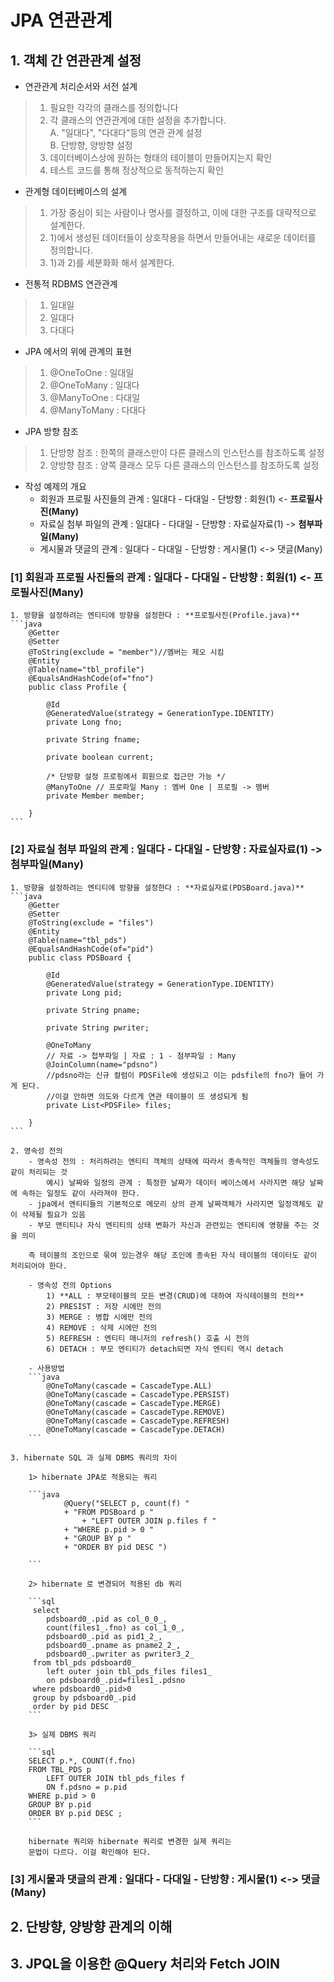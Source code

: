 # JPA 연관관계

## 1. 객체 간 연관관계 설정  

- 연관관계 처리순서와 서전 설계    
> 1) 필요한 각각의 클래스를 정의합니다    
> 2) 각 클래스의 연관관계에 대한 설정을 추가합니다.  
>	A. "일대다", "다대다"등의 연관 관계 설정  
>	B. 단방향, 양방향 설정  
> 3) 데이터베이스상에 원하는 형태의 테이블이 만들어지는지 확인   
> 4) 테스트 코드를 통해 정상적으로 동적하는지 확인  
  
- 관계형 데이터베이스의 설계  
> 1) 가장 중심이 되는 사람이나 명사를 결정하고, 이에 대한 구조를 대략적으로 설계한다.  
> 2) 1)에서 생성된 데이터들이 상호작용을 하면서 만들어내는 새로운 데이터를 정의합니다.  
> 3) 1)과 2)를 세분화화 해서 설계한다.   
  
- 전통적 RDBMS 연관관계
> 1) 일대일  
> 2) 일대다  
> 3) 다대다  

- JPA 에서의 위에 관계의 표현 
> 1) @OneToOne : 일대일
> 2) @OneToMany : 일대다
> 3) @ManyToOne : 다대일
> 4) @ManyToMany : 다대다

- JPA 방향 참조 
> 1) 단방향 참조 : 한쪽의 클래스만이 다른 클래스의 인스턴스를 참조하도록 설정  
> 2) 양방향 참조 : 양쪽 클래스 모두 다른 클래스의 인스턴스를 참조하도록 설정

- 작성 예제의 개요 
	- 회원과 프로필 사진들의 관계 : 일대다 - 다대일 - 단방향 : 회원(1) <- **프로필사진(Many)**
	- 자료실 첨부 파일의 관계 : 일대다 - 다대일 - 단방향 : 자료실자료(1) -> **첨부파일(Many)** 		
	- 게시물과 댓글의 관계 : 일대다 - 다대일 - 단방향 : 게시물(1) <-> 댓글(Many) 
	
### [1] 회원과 프로필 사진들의 관계 : 일대다 - 다대일 - 단방향 : 회원(1) <- 프로필사진(Many) 

	1. 방향을 설정하려는 엔티티에 방향을 설정한다 : **프로필사진(Profile.java)**
	```java
		@Getter
		@Setter
		@ToString(exclude = "member")//멤버는 제오 시킴
		@Entity
		@Table(name="tbl_profile")
		@EqualsAndHashCode(of="fno")
		public class Profile {
			
			@Id
			@GeneratedValue(strategy = GenerationType.IDENTITY)
			private Long fno;
			
			private String fname;
			
			private boolean current;
			
			/* 단방향 설정 프로핑에서 회원으로 접근만 가능 */
			@ManyToOne // 프로파일 Many : 멤버 One | 프로필 -> 멤버 
			private Member member;
		
		}
	```

### [2] 자료실 첨부 파일의 관계 : 일대다 - 다대일 - 단방향 : 자료실자료(1) -> 첨부파일(Many) 
	1. 방향을 설정하려는 엔티티에 방향을 설정한다 : **자료실자료(PDSBoard.java)**  
	```java
		@Getter
		@Setter
		@ToString(exclude = "files")
		@Entity
		@Table(name="tbl_pds")
		@EqualsAndHashCode(of="pid")
		public class PDSBoard {
			
			@Id
			@GeneratedValue(strategy = GenerationType.IDENTITY)
			private Long pid;
			
			private String pname;
			
			private String pwriter;
			
			@OneToMany 
			// 자료 -> 첩부파일 | 자료 : 1 - 첨부파일 : Many 
			@JoinColumn(name="pdsno") 
			//pdsno라는 신규 컬럼이 PDSFile에 생성되고 이는 pdsfile의 fno가 들어 가게 된다. 
			//이걸 안하면 의도와 다르게 연관 테이블이 또 생성되게 됨
			private List<PDSFile> files;
		
		}			
	```
	
	2. 영속성 전의
		- 영속성 전의 : 처리하려는 엔티티 객체의 상태에 따라서 종속적인 객체들의 영속성도 같이 처리되는 것
			예시) 날짜와 일정의 관계 : 특정한 날짜가 데이터 베이스에서 사라지면 해당 날짜에 속하는 일정도 같이 사라져야 한다.
		- jpa에서 엔티티들의 기본적으로 메모리 상의 관계 날짜객체가 사라지면 일정객체도 같이 삭제될 필요가 있음
		- 부모 앤티티나 자식 엔티티의 상태 변화가 자신과 관련있는 엔티티에 영향을 주는 것을 의미
	
		즉 테이블의 조인으로 묶여 있는경우 해당 조인에 종속된 자식 테이블의 데이터도 같이 처리되어야 한다.
		
		- 영속성 전의 Options 
			1) **ALL : 부모테이블의 모든 변경(CRUD)에 대하여 자식테이블의 전의**  
			2) PRESIST : 저장 시에만 전의 
			3) MERGE : 병합 시에만 전의
			4) REMOVE : 삭제 시에만 전의
			5) REFRESH : 엔티티 매니저의 refresh() 호출 시 전의
			6) DETACH : 부모 엔티티가 detach되면 자식 엔티티 역시 detach  
			
		- 사용방법 
		```java
			@OneToMany(cascade = CascadeType.ALL)
			@OneToMany(cascade = CascadeType.PERSIST)
			@OneToMany(cascade = CascadeType.MERGE)
			@OneToMany(cascade = CascadeType.REMOVE)
			@OneToMany(cascade = CascadeType.REFRESH)
			@OneToMany(cascade = CascadeType.DETACH)
		```
	
	3. hibernate SQL 과 실제 DBMS 쿼리의 차이
		
		1> hibernate JPA로 적용되는 쿼리
				
		```java
				@Query("SELECT p, count(f) "
				+ "FROM PDSBoard p "
					+ "LEFT OUTER JOIN p.files f "
				+ "WHERE p.pid > 0 "
				+ "GROUP BY p "
				+ "ORDER BY pid DESC ")
		
		```
		 
		2> hibernate 로 변경되어 적용된 db 쿼리
		 
		```sql		 
		 select 
		 	pdsboard0_.pid as col_0_0_, 
		 	count(files1_.fno) as col_1_0_, 
		 	pdsboard0_.pid as pid1_2_, 
		 	pdsboard0_.pname as pname2_2_, 
		 	pdsboard0_.pwriter as pwriter3_2_ 
		 from tbl_pds pdsboard0_ 
		 	left outer join tbl_pds_files files1_ 
		 	on pdsboard0_.pid=files1_.pdsno 
		 where pdsboard0_.pid>0 
		 group by pdsboard0_.pid 
		 order by pid DESC
		```
				 
		3> 실제 DBMS 쿼리
				 
		```sql
		SELECT p.*, COUNT(f.fno) 
		FROM TBL_PDS p 
			LEFT OUTER JOIN tbl_pds_files f 
			ON f.pdsno = p.pid
		WHERE p.pid > 0 
		GROUP BY p.pid
		ORDER BY p.pid DESC ;
		```
			
		hibernate 쿼리와 hibernate 쿼리로 변경한 실제 쿼리는
		문법이 다르다. 이걸 확인해야 된다.
		
	
	
				

### [3] 게시물과 댓글의 관계 : 일대다 - 다대일 - 단방향 : 게시물(1) <-> 댓글(Many) 

## 2. 단방향, 양방향 관계의 이해




## 3. JPQL을 이용한 @Query 처리와 Fetch JOIN
